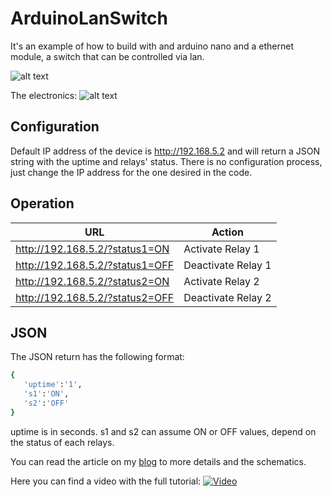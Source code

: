 # ArduinoLanSwitch

It's an example of how to build with and arduino nano and a ethernet module, a switch that can be controlled via lan.

![alt text](http://www.gsampallo.com/blog/wp-content/uploads/2020/03/ArduinoLanSwitch1.jpg "Diagrama")

The electronics:
![alt text](http://www.gsampallo.com/blog/wp-content/uploads/2020/03/ArduinoLanSwitch2.jpg "Diagrama")

## Configuration

Default IP address of the device is http://192.168.5.2 and will return a JSON string with the uptime and relays' status.
There is no configuration process, just change the IP address for the one desired in the code.

## Operation

|URL|Action|
| ------ | ------ |
|http://192.168.5.2/?status1=ON| Activate Relay 1|
|http://192.168.5.2/?status1=OFF| Deactivate Relay 1|
|http://192.168.5.2/?status2=ON| Activate Relay 2|
|http://192.168.5.2/?status2=OFF| Deactivate Relay 2|

## JSON

The JSON return has the following format:


```sh
{ 
   'uptime':'1',
   's1':'ON',
   's2':'OFF'
}
```

uptime is in seconds. s1 and s2 can assume ON or OFF values, depend on the status of each relays.

You can read the article on my [blog](https://www.gsampallo.com/blog/?p=612) to more details and the schematics.

Here you can find a video with the full tutorial:
[![Video](https://img.youtube.com/vi/_4VGkqNcXNE/0.jpg)](https://www.youtube.com/watch?v=_4VGkqNcXNE)
